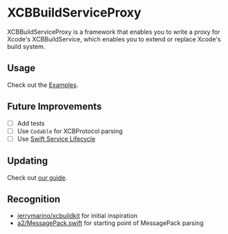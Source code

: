 # XCBBuildServiceProxy

XCBBuildServiceProxy is a framework that enables you to write a proxy for Xcode's XCBBuildService, which enables you to extend or replace Xcode's build system.

## Usage

Check out the [Examples](Examples/).

## Future Improvements

- [ ] Add tests
- [ ] Use `Codable` for XCBProtocol parsing
- [ ] Use [Swift Service Lifecycle](https://github.com/swift-server/swift-service-lifecycle)

## Updating

Check out [our guide](Docs/UPDATING.md).

## Recognition

- [jerrymarino/xcbuildkit](https://github.com/jerrymarino/xcbuildkit) for initial inspiration
- [a2/MessagePack.swift](https://github.com/a2/MessagePack.swift) for starting point of MessagePack parsing
